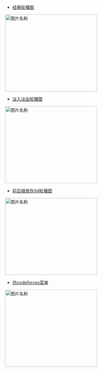 * [经典轮播图](https://r1ader.github.io/demo/js_test.html)

<a href="https://r1ader.github.io/demo/js_test.html"><img src="https://github.com/r1ader/demo/raw/gh-pages/img/js_test.gif" width = "300" height = "250" alt="图片名称" align=center /></a>

* [淡入淡出轮播图](https://r1ader.github.io/demo/js_test2.html)

<a href="https://r1ader.github.io/demo/js_test2.html"><img src="https://github.com/r1ader/demo/raw/gh-pages/img/js_test2.gif" width = "300" height = "250" alt="图片名称" align=center /></a>

* [前后缩放伪3d轮播图](https://r1ader.github.io/demo/rollover.html)

<a href="https://r1ader.github.io/demo/rollover.html"><img src="https://github.com/r1ader/demo/raw/gh-pages/img/rollover.gif" width = "300" height = "250" alt="图片名称" align=center /></a>

* [仿codeforces菜单](https://r1ader.github.io/demo/codeforces.html)

<a href="https://r1ader.github.io/demo/codeforces.html"><img src="https://github.com/r1ader/demo/raw/gh-pages/img/codeforces.gif" width = "300" height = "250" alt="图片名称" align=center /></a>
